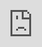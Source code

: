 ```yaml
---
layout: post
date:   2021-04-20
image: "/conflict_urbanism_sp2021/images/FoodScarcity/images/applesToapples1.png"
title:  "Food Scarcity in the Hudson Valley"
author: "Henry Black, Gizem Karagoz, Caroline Maxwell, Adam Vosburgh"
---
```


#### **Food Insecurity in the Hudson Valley**  

![Placeholder Image](/conflict_urbanism_sp2021/images/FoodScarcity/images/farmPlaceholder.jpeg)

In 1970, Henry Kissinger remarked that "[when you] control food, you control the people." While food can transcend cultural boundaries, it is also a site of conflict. Our research focuses on the superfluous nature of corporate supply chains and why food becomes increasingly vulnerable the further it travels from its source. We hope to reveal broader systemic fractures in our food system through examining infrastructures' role in exacerbating food insecurity in the Hudson Valley during the Covid-19 pandemic. Why does a food desert exist in such an agriculturally wealthy region? What are methods for creating food sovereignty? How is food being utilized as a tool of soft power?  

In investigating the Hudson Valley's local struggles, we hope to reveal broader systemic fractures within the US food system. Our government has prioritized capital over sustainability, and we are now seeing the repercussions of that prioritization in climate change, food insecurity, and environmental degradation. The COVID-19 pandemic has further illuminated how fragile we are as a species and provided a window to reflect and reorient our relationship with the world. What can food teach us about recovering from the pandemic and evolving as a species? In what ways does food infrastructure conceptually and physically perform in the staging of capitalist narratives?   

#### Food Insecurity  

Food insecurity refers to the USDA's measure of access to enough food for all household members to have an active, healthy life. This may reflect a family's need to make trade-offs between essential basic needs, such as housing or medical bills, and purchasing nutritionally adequate foods. The pandemic has exacerbated the patterns of vulnerability that cause food insecurity. As schools closed and people lost their jobs, meals became increasingly difficult to afford.  

<div class="iframe-column"><iframe src="https://akv2118.github.io/ConflictUrbSp2021/COVIDmap/index.html" style="position:absolute;top:0;left:0;width:100%;height:100%;" frameborder="0"></iframe></div>  
This map will illustrate food insecurity rates pre/post covid once the data is released from Feeding America Foundation this week.   

![Infrastructure Diagram](/conflict_urbanism_sp2021/images/FoodScarcity/images/diagramPlaceholder1.png)  

![Infrastructure Diagram](/conflict_urbanism_sp2021/images/FoodScarcity/images/diagramPlaceholder2.png)  

Infrastructure networks facilitate the flow of goods and allow for their exchange over space. They are the foundation of the production, processing, storage, distribution, retailing, consumption, and waste management of food within a broader system. These systems simultaneously reveal forms of political rationality that shape their terms of access. While food infrastructures promise development and stability, their breakdowns reveal unsustainable notions of progress and economic growth. The tension between promise and failure makes infrastructure a productive site for analysis.  

This diagram illustrates how food becomes increasingly vulnerable the further it travels from its source. It illustrates the apparatuses of infrastructural dependency embedded within our food systems. A select few corporations have monopolized these networks, so when one fails, the ripple effects are felt throughout the country. This is why most food has to travel at least 100 miles to be stocked right next to its source in Ulster County. 
In contrast, shorter food chains are being established, such as CSAs, farmers markets, and food banks. Our research looks further into these grassroots organizing efforts as infrastructural forms of resistance which are fundamental to Hudson Valley’s food supply chain.  

#### Apple Case Study  

![Apple Case Study](/conflict_urbanism_sp2021/images/FoodScarcity/images/applesToapples1.png)  

For example, here is a case study that compares two apples purchased in Kingston, NY. One from Walmart and one from the local farmers market.  

#### Ulster County  

<div class="iframe-column"><iframe src="https://akv2118.github.io/ConflictUrbSp2021/Ulster-Map/index.html" style="position:absolute;top:0;left:0;width:100%;height:100%;" frameborder="0"></iframe></div>  

#### Kingston  

![Kinston Nodes on Supply Chains](/conflict_urbanism_sp2021/images/FoodScarcity/maps/placeholder1.png)  

We mapped nodes on a long and short supply chain for Kingston, in this map red being for points on a long supply chain, yellow for short, orange for both.  

![Long Chain - Kingston](/conflict_urbanism_sp2021/images/FoodScarcity/maps/placeholder2.png)  

Nodes on a long chain are primarily grocery stores and big box retailers, Hanaford, Walmart, Target. We chose Walmart as a typical example of a long supply chain and looked into their supply chain.  

![Long Chain - Travel Distance](/conflict_urbanism_sp2021/images/FoodScarcity/maps/placeholder3.png)  

Going off of publicly accessible information and then phone calls to Walmart itself we were able to make a few decent assumptions. The trips on the journey for a longer supply chain is a farm, a processing facility, distribution center, and Walmart. Three of Walmarts main suppliers are located in Washington State, New York State, and Canada, and they are all owned by or subsidiaries of Super Fresh Growers. For the domestically sourced apples, the trip from Washington state is 2800 miles, and the average distance of Sweet Tango’s orchards (Sweet Tango is a subsidiary of Super Fresh Growers) is about 250 miles, all of their farms are located near the Canadian border. The Walmart distribution centers themselves are located in clusters around Schenectady and Scranton, 80 miles from Kingston. These long chains, supposedly the result of market efficiencies, instead express the logic of consolidated ownership structures.  

![Short Chain - Kingston](/conflict_urbanism_sp2021/images/FoodScarcity/maps/placeholder4.png)  

Items that fall on a short chain for Kingston are farms, local distribution centers, food pantries and farmers markets. We chose Kingston farmers market as an example.  

![Short Chain - Travel Distance](/conflict_urbanism_sp2021/images/FoodScarcity/maps/placeholder5.png)  

A primary orchard that sells its produce at Kingston Farmers market is Maynard farms, an 8 mile drive away. Maynard farms is one of thousands of small or mid-sized hudson valley farms whose produce are left out of larger supply chains because of their lack of access to large distributors, resulting in these “short chains” that are made through direct community links as an alternative infrastructure. The result of a food system running at peak market efficiency for consolidated actors is grocery stores stocked with products not from the incredible agricultural wealth they are surrounded by, the pricing of which makes them unaffordable to over 10% of the population.  

![Apple Embodied Energy](/conflict_urbanism_sp2021/images/FoodScarcity/images/applesToapples2.png)  

This is a placeholder but we would like to make an attempt at calculating embodied carbon, energy, water, and labor in our apples.  
 
#### Forms of Resistance  

Need some stuff here.